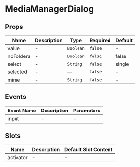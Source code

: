 # MediaManagerDialog

## Props

<!-- @vuese:MediaManagerDialog:props:start -->

|Name|Description|Type|Required|Default|
|---|---|---|---|---|
|value|-|`Boolean`|`false`|-|
|noFolders|-|`Boolean`|`false`|false|
|select|-|`String`|`false`|single|
|selected|-|—|`false`|-|
|mime|-|`String`|`false`|-|

<!-- @vuese:MediaManagerDialog:props:end -->


## Events

<!-- @vuese:MediaManagerDialog:events:start -->

|Event Name|Description|Parameters|
|---|---|---|
|input|-|-|

<!-- @vuese:MediaManagerDialog:events:end -->


## Slots

<!-- @vuese:MediaManagerDialog:slots:start -->

|Name|Description|Default Slot Content|
|---|---|---|
|activator|-|-|

<!-- @vuese:MediaManagerDialog:slots:end -->


